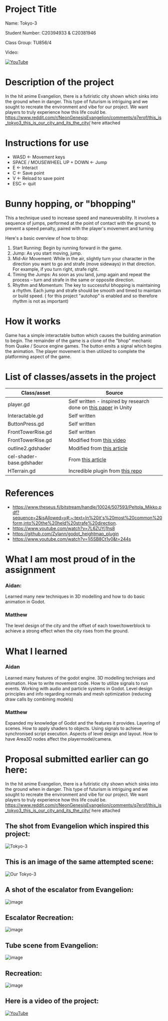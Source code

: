 # Project Title

Name: Tokyo-3

Student Number: C20394933 & C20381946

Class Group: TU856/4

Video: 

[![YouTube](http://img.youtube.com/vi/J2kHSSFA4NU/0.jpg)](https://www.youtube.com/watch?v=J2kHSSFA4NU)

# Description of the project
In the hit anime Evangelion, there is a futiristic city shown which sinks into the ground when in danger. This type of futurism is intriguing and we sought to recreate the environment and vibe for our project. We want players to truly experience how  this life could be. https://www.reddit.com/r/NeonGenesisEvangelion/comments/q7erof/this_is_tokyo3_this_is_our_city_and_its_the_city/ here attached

# Instructions for use
- WASD <- Movement keys
- SPACE / MOUSEWHEEL UP + DOWN <- Jump
- E <- Interact
- C <- Save point
- V <- Reload to save point
- ESC <- quit

# Bunny hopping, or "bhopping"
This a technique used to increase speed and maneuverability.
It involves a sequence of jumps, performed at the point of contact with the ground, to prevent a speed penalty, paired with the player's movement and turning

Here's a basic overview of how to bhop:

1. Start Running: Begin by running forward in the game.
2. Jump: As you start moving, jump.
3. Mid-Air Movement: While in the air, slightly turn your character in the direction you want to go and strafe (move sideways) in that direction. For example, if you turn right, strafe right.
4. Timing the Jumps: As soon as you land, jump again and repeat the process – turn and strafe in the same or opposite direction.
5. Rhythm and Momentum: The key to successful bhopping is maintaining a rhythm. Each jump and strafe should be smooth and timed to maintain or build speed. ( for this project "autohop" is enabled and so therefore rhythm is not as important)

# How it works
Game has a simple interactable button which causes the building animation to begin. The remainder of the game is a clone of the "bhop" mechanic from Quake / Source engine games.
The button emits a signal which begins the animation. The player movement is then utilized to complete the platforming aspect of the game.
# List of classes/assets in the project

| Class/asset | Source |
|-----------|-----------|
| player.gd | Self written - inspired by research done on [this paper](https://www.theseus.fi/bitstream/handle/10024/507593/Peltola_Mikko.pdf?sequence=2&isAllowed=y#:~:text=In%20it's%20most%20common%20form,into%20the%20held%20strafe%20direction.) in Unity |
| Interactable.gd | Self written |
| ButtonPress.gd | Self written |
| FrontTowerRise.gd | Self written |
| FrontTowerRise.gd | Modified from [this video](https://www.youtube.com/watch?v=7L6ZUYj1hs8)
| outline2.gdshader | Modified from [this article](https://godotshaders.com/shader/complete-cel-shader-for-godot-4/) |
| cel-shader-base.gdshader | From [this article](https://godotshaders.com/shader/complete-cel-shader-for-godot-4/) |
| HTerrain.gd | Incredible plugin from [this repo](https://github.com/Zylann/godot_heightmap_plugin) |

# References
* https://www.theseus.fi/bitstream/handle/10024/507593/Peltola_Mikko.pdf?sequence=2&isAllowed=y#:~:text=In%20it's%20most%20common%20form,into%20the%20held%20strafe%20direction.
* https://www.youtube.com/watch?v=7L6ZUYj1hs8
* https://github.com/Zylann/godot_heightmap_plugin
* https://www.youtube.com/watch?v=1i5SB8Ct1y0&t=244s


# What I am most proud of in the assignment
### Aidan:
Learned many new techniques in 3D modelling and how to do basic animation in Godot.

### Matthew
The level design of the city and the offset of each tower/towerblock to achieve a strong effect when the city rises from the ground.

# What I learned
### Aidan
Learned many features of the godot engine.
3D modelling techniqes and animation.
How to write movement code.
How to utilize signals to run events.
Working with audio and particle systems in Godot.
Level design principles and info regarding normals and mesh optimization (reducing draw calls by combining models)
### Matthew
Expanded my knowledge of Godot and the features it provides.
Layering of scenes.
How to apply shaders to objects.
Using signals to achieve synchronised script execution.
Aspects of level design and layout.
How to have Area3D nodes affect the playermodel/camera.

# Proposal submitted earlier can go here:
In the hit anime Evangelion, there is a futiristic city shown which sinks into the ground when in danger. This type of futurism is intriguing and we sought to recreate the environment and vibe for our project. We want players to truly experience how  this life could be. https://www.reddit.com/r/NeonGenesisEvangelion/comments/q7erof/this_is_tokyo3_this_is_our_city_and_its_the_city/ here attached


## The shot from Evangelion which inspired this project:
![Tokyo-3](images/Tokyo-3-Rising.png)

## This is an image of the same attempted scene:
![Our Tokyo-3](images/Our-Tokyo3.png)

## A shot of the escalator from Evangelion:
![image](images/Escalator.png)

## Escalator Recreation:
![image](images/Our-Escalator.png)

## Tube scene from Evangelion:
![image](images/Rei-Tube.png)

## Recreation:
![image](images/Our-Rei-Tube.png)

## Here is a video of the project:

[![YouTube](images/Our-Tokyo3.png)](https://youtu.be/VgjHtrhDxOo)

